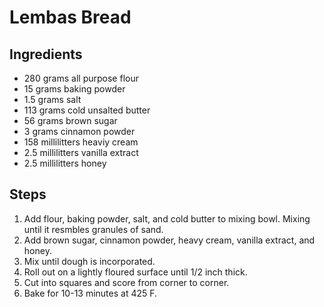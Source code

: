 # Lembas Bread
## Ingredients
- 280 grams all purpose flour
- 15 grams baking powder
- 1.5 grams salt
- 113 grams cold unsalted butter
- 56 grams brown sugar
- 3 grams cinnamon powder
- 158 millilitters heaviy cream
- 2.5 millilitters vanilla extract
- 2.5 millilitters honey

## Steps
1. Add flour, baking powder, salt, and cold butter to mixing bowl. Mixing until it resmbles granules of sand.
2. Add brown sugar, cinnamon powder, heavy cream, vanilla extract, and honey.
3. Mix until dough is incorporated.
4. Roll out on a lightly floured surface until 1/2 inch thick.
5. Cut into squares and score from corner to corner.
6. Bake for 10-13 minutes at 425 F.